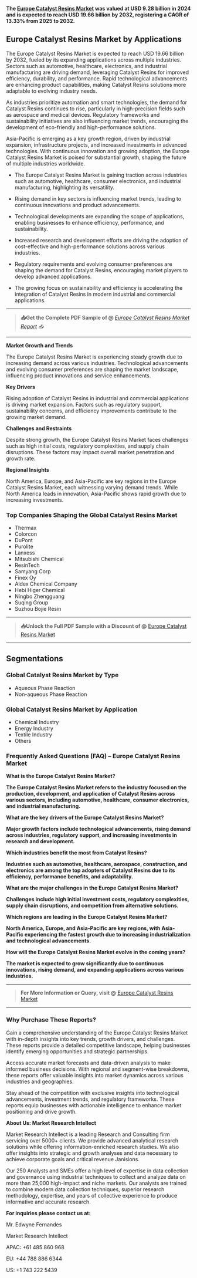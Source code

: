 <p><strong>The <a href="https://www.marketresearchintellect.com/download-sample/?rid=952451&amp;utm_source=Pulse-April-Europe&amp;utm_medium=852">Europe Catalyst Resins Market</a> was valued at USD 9.28 billion in 2024 and is expected to reach USD 19.66 billion by 2032, registering a CAGR of 13.33% from 2025 to 2032.</strong></p><h2>Europe Catalyst Resins Market by Applications&nbsp;</h2><p><p>The Europe Catalyst Resins Market is expected to reach USD 19.66 billion by 2032, fueled by its expanding applications across multiple industries. Sectors such as automotive, healthcare, electronics, and industrial manufacturing are driving demand, leveraging Catalyst Resins for improved efficiency, durability, and performance. Rapid technological advancements are enhancing product capabilities, making Catalyst Resins solutions more adaptable to evolving industry needs.</p><p>As industries prioritize automation and smart technologies, the demand for Catalyst Resins continues to rise, particularly in high-precision fields such as aerospace and medical devices. Regulatory frameworks and sustainability initiatives are also influencing market trends, encouraging the development of eco-friendly and high-performance solutions.</p><p>Asia-Pacific is emerging as a key growth region, driven by industrial expansion, infrastructure projects, and increased investments in advanced technologies. With continuous innovation and growing adoption, the Europe Catalyst Resins Market is poised for substantial growth, shaping the future of multiple industries worldwide.</p></p><ul><li><p>The Europe Catalyst Resins Market is gaining traction across industries such as automotive, healthcare, consumer electronics, and industrial manufacturing, highlighting its versatility.</p></li><li><p>Rising demand in key sectors is influencing market trends, leading to continuous innovations and product advancements.</p></li><li><p>Technological developments are expanding the scope of applications, enabling businesses to enhance efficiency, performance, and sustainability.</p></li><li><p>Increased research and development efforts are driving the adoption of cost-effective and high-performance solutions across various industries.</p></li><li><p>Regulatory requirements and evolving consumer preferences are shaping the demand for Catalyst Resins, encouraging market players to develop advanced applications.</p></li><li><p>The growing focus on sustainability and efficiency is accelerating the integration of Catalyst Resins in modern industrial and commercial applications.</p></li></ul><hr /><blockquote><p><strong><span class="font-[700]">📥Get the Complete PDF Sample of @ </span></strong><em><span class="font-[700]"><a href="https://www.marketresearchintellect.com/download-sample/?rid=952451&amp;utm_source=Pulse-April-Europe&amp;utm_medium=852" target="_blank" data-tracking-control-name="article-ssr-frontend-pulse_little-text-block" data-tracking-will-navigate="" data-test-link="">Europe Catalyst Resins Market Report</a>&nbsp;📥</span></em></p></blockquote><hr /><p class="" data-start="77" data-end="360"><strong data-start="77" data-end="105">Market Growth and Trends</strong></p><p class="" data-start="77" data-end="360">The Europe Catalyst Resins Market is experiencing steady growth due to increasing demand across various industries. Technological advancements and evolving consumer preferences are shaping the market landscape, influencing product innovations and service enhancements.</p><p class="" data-start="362" data-end="606"><strong data-start="362" data-end="377">Key Drivers</strong></p><p class="" data-start="362" data-end="606">Rising adoption of Catalyst Resins in industrial and commercial applications is driving market expansion. Factors such as regulatory support, sustainability concerns, and efficiency improvements contribute to the growing market demand.</p><p class="" data-start="608" data-end="849"><strong data-start="608" data-end="637">Challenges and Restraints</strong></p><p class="" data-start="608" data-end="849">Despite strong growth, the Europe Catalyst Resins Market faces challenges such as high initial costs, regulatory complexities, and supply chain disruptions. These factors may impact overall market penetration and growth rate.</p><p class="" data-start="851" data-end="1095"><strong data-start="851" data-end="872">Regional Insights</strong></p><p class="" data-start="851" data-end="1095">North America, Europe, and Asia-Pacific are key regions in the Europe Catalyst Resins Market, each witnessing varying demand trends. While North America leads in innovation, Asia-Pacific shows rapid growth due to increasing investments.</p><p><h3>Top Companies Shaping the Global Catalyst Resins Market </h3><ul><li>Thermax</li><li>Colorcon</li><li>DuPont</li><li>Purolite</li><li>Lanxess</li><li>Mitsubishi Chemical</li><li>ResinTech</li><li>Samyang Corp</li><li>Finex Oy</li><li>Aldex Chemical Company</li><li>Hebi Higer Chemical</li><li>Ningbo Zhengguang</li><li>Suqing Group</li><li>Suzhou Bojie Resin</li></ul></p><hr /><blockquote><p><strong>📥Unlock the Full PDF Sample with a Discount of @</strong> <a href="https://www.marketresearchintellect.com/ask-for-discount/?rid=952451&amp;utm_source=Pulse-April-Europe&amp;utm_medium=852">Europe Catalyst Resins Market</a></p></blockquote><hr /><p><h2>Segmentations</h2><h3>Global Catalyst Resins Market by Type</h3><ul><li>Aqueous Phase Reaction</li><li>Non-aqueous Phase Reaction</li></ul><h3>Global Catalyst Resins Market by Application</h3><ul><li>Chemical Industry</li><li>Energy Industry</li><li>Textile Industry</li><li>Others</li></ul></p><h3><strong>Frequently Asked Questions (FAQ) &ndash; Europe Catalyst Resins Market</strong></h3><p><strong>What is the Europe Catalyst Resins Market?</strong></p><p><strong>The Europe Catalyst Resins Market refers to the industry focused on the production, development, and application of Catalyst Resins across various sectors, including automotive, healthcare, consumer electronics, and industrial manufacturing.</strong></p><p><strong>What are the key drivers of the Europe Catalyst Resins Market?</strong></p><p><strong>Major growth factors include technological advancements, rising demand across industries, regulatory support, and increasing investments in research and development.</strong></p><p><strong>Which industries benefit the most from Catalyst Resins?</strong></p><p><strong>Industries such as automotive, healthcare, aerospace, construction, and electronics are among the top adopters of Catalyst Resins due to its efficiency, performance benefits, and adaptability.</strong></p><p><strong>What are the major challenges in the Europe Catalyst Resins Market?</strong></p><p><strong>Challenges include high initial investment costs, regulatory complexities, supply chain disruptions, and competition from alternative solutions.</strong></p><p><strong>Which regions are leading in the Europe Catalyst Resins Market?</strong></p><p><strong>North America, Europe, and Asia-Pacific are key regions, with Asia-Pacific experiencing the fastest growth due to increasing industrialization and technological advancements.</strong></p><p><strong>How will the Europe Catalyst Resins Market evolve in the coming years?</strong></p><p><strong>The market is expected to grow significantly due to continuous innovations, rising demand, and expanding applications across various industries.</strong></p><hr /><blockquote><p><span class="font-[700]"><strong>For More Information or Query, visit&nbsp;@</strong>&nbsp;</span><span class="font-[700]"><a href="https://www.marketresearchintellect.com/product/global-catalyst-resins-market/?utm_source=Linkedin&utm_medium=852" target="_blank" data-tracking-control-name="article-ssr-frontend-pulse_little-text-block" data-tracking-will-navigate="" data-test-link="">Europe Catalyst Resins Market</a></span></p></blockquote><hr /><h3><strong data-start="0" data-end="31">Why Purchase These Reports?</strong></h3><p class="" data-start="35" data-end="297">Gain a comprehensive understanding of the Europe Catalyst Resins Market with in-depth insights into key trends, growth drivers, and challenges. These reports provide a detailed competitive landscape, helping businesses identify emerging opportunities and strategic partnerships.</p><p class="" data-start="299" data-end="540">Access accurate market forecasts and data-driven analysis to make informed business decisions. With regional and segment-wise breakdowns, these reports offer valuable insights into market dynamics across various industries and geographies.</p><p class="" data-start="542" data-end="784">Stay ahead of the competition with exclusive insights into technological advancements, investment trends, and regulatory frameworks. These reports equip businesses with actionable intelligence to enhance market positioning and drive growth.</p><p><strong><span class="font-[700]">About Us: Market Research Intellect</span></strong></p><p><span class="">Market Research Intellect is a leading Research and Consulting firm servicing over 5000+ clients. We provide advanced analytical research solutions while offering information-enriched research studies.&nbsp;</span>We also offer insights into strategic and growth analyses and data necessary to achieve corporate goals and critical revenue Janisions.</p><p><span class="">Our 250 Analysts and SMEs offer a high level of expertise in data collection and governance using industrial techniques to collect and analyze data on more than 25,000 high-impact and niche markets. Our analysts are trained to combine modern data collection techniques, superior research methodology, expertise, and years of collective experience to produce informative and accurate research.</span></p><p><strong>For inquiries please contact us at:</strong></p><p>Mr. Edwyne Fernandes</p><p>Market Research Intellect</p><p>APAC: +61 485 860 968</p><p>EU: +44 788 886 6344</p><p>US: +1 743 222 5439</p>
